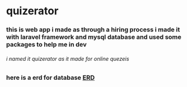 # quizerator
### this is web app i made as through a hiring process i made it with laravel framework and mysql database and used some packages to help me in dev
###### i named it quizerator as it made for online quezeis 
### here is a erd for database [ERD](https://github.com/abdalhalem-alfakhrany/quizerator/raw/master/quizerator_erd.drawio.png)
